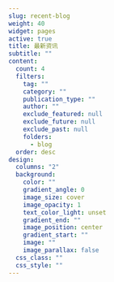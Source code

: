 ```yaml
---
slug: recent-blog
weight: 40
widget: pages
active: true
title: 最新资讯
subtitle: ""
content:
  count: 4
  filters:
    tag: ""
    category: ""
    publication_type: ""
    author: ""
    exclude_featured: null
    exclude_future: null
    exclude_past: null
    folders:
      - blog
  order: desc
design:
  columns: "2"
  background:
    color: ""
    gradient_angle: 0
    image_size: cover
    image_opacity: 1
    text_color_light: unset
    gradient_end: ""
    image_position: center
    gradient_start: ""
    image: ""
    image_parallax: false
  css_class: ""
  css_style: ""
---
```

